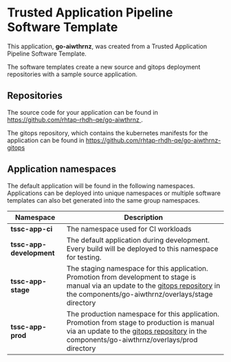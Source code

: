# Trusted Application Pipeline Software Template

This application, **go-aiwthrnz**, was created from a Trusted Application Pipeline Software Template.

The software templates create a new source and gitops deployment repositories with a sample source application. 

## Repositories

The source code for your application can be found in [https://github.com/rhtap-rhdh-qe/go-aiwthrnz ](https://github.com/rhtap-rhdh-qe/go-aiwthrnz ).
 
The gitops repository, which contains the kubernetes manifests for the application can be found in 
[https://github.com/rhtap-rhdh-qe/go-aiwthrnz-gitops ](https://github.com/rhtap-rhdh-qe/go-aiwthrnz-gitops ) 

## Application namespaces 

The default application will be found in the following namespaces. Applications can be deployed into unique namespaces or multiple software templates can also bet generated into the same group namespaces.  

|  Namespace   |  Description   |  
| -------- | -------- |
| **tssc-app-ci** | The namespace used for CI workloads |
| **tssc-app-development** | The default application during development. Every build will be deployed to this namespace for testing. |
| **tssc-app-stage** | The staging namespace for this application. Promotion from development to stage is manual via an update to the [gitops repository](https://github.com/rhtap-rhdh-qe/go-aiwthrnz-gitops ) in the components/go-aiwthrnz/overlays/stage directory |
| **tssc-app-prod** | The production namespace for this application. Promotion from stage to production is manual via an update to the [gitops repository](https://github.com/rhtap-rhdh-qe/go-aiwthrnz-gitops ) in the components/go-aiwthrnz/overlays/prod directory |